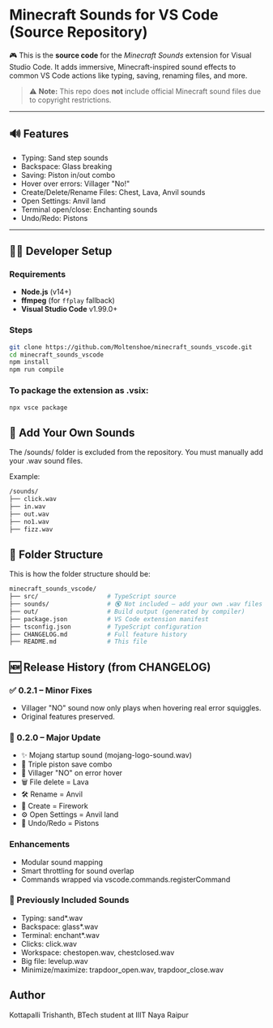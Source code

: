 # Minecraft Sounds for VS Code (Source Repository)

🎮 This is the **source code** for the *Minecraft Sounds* extension for Visual Studio Code. It adds immersive, Minecraft-inspired sound effects to common VS Code actions like typing, saving, renaming files, and more.

> ⚠️ **Note:** This repo does **not** include official Minecraft sound files due to copyright restrictions.

---

## 🔊 Features

- Typing: Sand step sounds
- Backspace: Glass breaking
- Saving: Piston in/out combo
- Hover over errors: Villager "No!"
- Create/Delete/Rename Files: Chest, Lava, Anvil sounds
- Open Settings: Anvil land
- Terminal open/close: Enchanting sounds
- Undo/Redo: Pistons

---

## 🧑‍💻 Developer Setup

### Requirements

- **Node.js** (v14+)
- **ffmpeg** (for `ffplay` fallback)
- **Visual Studio Code** v1.99.0+

### Steps

```bash
git clone https://github.com/Moltenshoe/minecraft_sounds_vscode.git
cd minecraft_sounds_vscode
npm install
npm run compile
```
### To package the extension as .vsix:
```bash
npx vsce package
```

## 📁 Add Your Own Sounds

The /sounds/ folder is excluded from the repository. You must manually add your .wav sound files.

Example:
```bash
/sounds/
├── click.wav
├── in.wav
├── out.wav
├── no1.wav
├── fizz.wav
```

## 📂 Folder Structure

This is how the folder structure should be:
```bash
minecraft_sounds_vscode/
├── src/                   # TypeScript source
├── sounds/                # 🔇 Not included — add your own .wav files
├── out/                   # Build output (generated by compiler)
├── package.json           # VS Code extension manifest
├── tsconfig.json          # TypeScript configuration
├── CHANGELOG.md           # Full feature history
├── README.md              # This file
```

## 🆕 Release History (from CHANGELOG)

### ✅ 0.2.1 – Minor Fixes

- Villager "NO" sound now only plays when hovering real error squiggles.
- Original features preserved.

### 🚀 0.2.0 – Major Update

- ✨ Mojang startup sound (mojang-logo-sound.wav)
- 💾 Triple piston save combo
- 📛 Villager "NO" on error hover
- 🗑️ File delete = Lava
- 🛠 Rename = Anvil
- 🎇 Create = Firework
- ⚙️ Open Settings = Anvil land
- 🔁 Undo/Redo = Pistons

### Enhancements

- Modular sound mapping
- Smart throttling for sound overlap
- Commands wrapped via vscode.commands.registerCommand

### 📂 Previously Included Sounds

- Typing: sand*.wav
- Backspace: glass*.wav
- Terminal: enchant*.wav
- Clicks: click.wav
- Workspace: chestopen.wav, chestclosed.wav
- Big file: levelup.wav
- Minimize/maximize: trapdoor_open.wav, trapdoor_close.wav

## Author

Kottapalli Trishanth, BTech student at IIIT Naya Raipur
